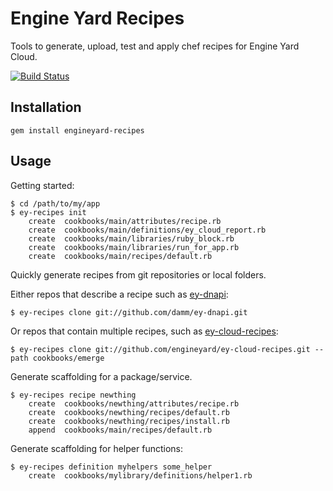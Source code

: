 # Engine Yard Recipes

Tools to generate, upload, test and apply chef recipes for Engine Yard Cloud.

[![Build Status](https://secure.travis-ci.org/engineyard/engineyard-recipes.png)](http://travis-ci.org/engineyard/engineyard-recipes)

## Installation

    gem install engineyard-recipes
    
## Usage

Getting started:

```
$ cd /path/to/my/app
$ ey-recipes init
    create  cookbooks/main/attributes/recipe.rb
    create  cookbooks/main/definitions/ey_cloud_report.rb
    create  cookbooks/main/libraries/ruby_block.rb
    create  cookbooks/main/libraries/run_for_app.rb
    create  cookbooks/main/recipes/default.rb
```

Quickly generate recipes from git repositories or local folders.

Either repos that describe a recipe such as [ey-dnapi](https://github.com/damm/ey-dnapi):

```
$ ey-recipes clone git://github.com/damm/ey-dnapi.git
```

Or repos that contain multiple recipes, such as [ey-cloud-recipes](https://github.com/engineyard/ey-cloud-recipes/tree/master/cookbooks/):

```
$ ey-recipes clone git://github.com/engineyard/ey-cloud-recipes.git --path cookbooks/emerge
```

Generate scaffolding for a package/service.

```
$ ey-recipes recipe newthing
    create  cookbooks/newthing/attributes/recipe.rb
    create  cookbooks/newthing/recipes/default.rb
    create  cookbooks/newthing/recipes/install.rb
    append  cookbooks/main/recipes/default.rb
```

Generate scaffolding for helper functions:

```
$ ey-recipes definition myhelpers some_helper
    create  cookbooks/mylibrary/definitions/helper1.rb
```
